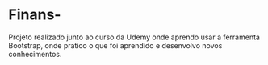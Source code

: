 # Finans- 

Projeto realizado junto ao curso da Udemy onde aprendo usar a ferramenta Bootstrap,
onde pratico o que foi aprendido e desenvolvo novos conhecimentos.
